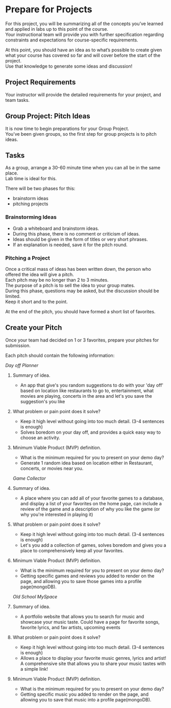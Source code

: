 # Prepare for Projects

For this project, you will be summarizing all of the concepts you’ve learned and applied in labs up to this point of the course.  
Your instructional team will provide you with further specification regarding constraints and expectations for course-specific requirements.

At this point, you should have an idea as to what’s possible to create given what your course has covered so far and will cover before the start of the project.  
Use that knowledge to generate some ideas and discussion!

## Project Requirements

Your instructor will provide the detailed requirements for your project, and team tasks.

## Group Project: Pitch Ideas

It is now time to begin preparations for your Group Project.  
You’ve been given groups, so the first step for group projects is to pitch ideas.

## Tasks

As a group, arrange a 30-60 minute time when you can all be in the same place.  
Lab time is ideal for this.

There will be two phases for this:
* brainstorm ideas
* pitching projects

### Brainstorming Ideas

* Grab a whiteboard and brainstorm ideas.  
* During this phase, there is no comment or criticism of ideas.  
* Ideas should be given in the form of titles or very short phrases.  
* If an explanation is needed, save it for the pitch round.

### Pitching a Project

Once a critical mass of ideas has been written down, the person who offered the idea will give a pitch.  
Each pitch may be no longer than 2 to 3 minutes.  
The purpose of a pitch is to sell the idea to your group mates.  
During this phase, questions may be asked, but the discussion should be limited.  
Keep it short and to the point.

At the end of the pitch, you should have formed a short list of favorites.

## Create your Pitch

Once your team had decided on 1 or 3 favorites, prepare your pitches for submission.

Each pitch should contain the following information:

*Day off Planner*

1. Summary of idea.
    * An app that give's you random suggestions to do with your 'day off' based on location like restaurants to go to, entertainment, what movies are playing, concerts in the area and let's you save the suggestion's you like
2. What problem or pain point does it solve?
    * Keep it high level without going into too much detail. (3-4 sentences is enough)
    * Solves boredom on your day off, and provides a quick easy way to choose an activity. 
3. Minimum Viable Product (MVP) definition.
    * What is the minimum required for you to present on your demo day?
    * Generate 1 random idea based on location either in Restaurant, concerts, or movies near you.

    *Game Collector*

1. Summary of idea.
    * A place where you can add all of your favorite games to a database, and display a list of your favorites on the home page, can include a review of the game and a description of why you like the game (or why you're interested in playing it)
2. What problem or pain point does it solve?
    * Keep it high level without going into too much detail. (3-4 sentences is enough)
    * Let's you add a collection of games, solves boredom and gives you a place to comprehensively keep all your favorites. 
3. Minimum Viable Product (MVP) definition.
    * What is the minimum required for you to present on your demo day?
     * Getting specific games and reviews you added to render on the page, and allowing you to save those games into a profile page(mongoDB).  


    *Old School MySpace*

1. Summary of idea.
    * A portfolio website that allows you to search for music and showcase your music taste. Could have a page for favorite songs, favorite lyrics, and fav artists, upcoming events
2. What problem or pain point does it solve?
    * Keep it high level without going into too much detail. (3-4 sentences is enough)
    * Allows a place to display your favorite music genres, lyrics and artist! A comprehensive site that allows you to share your music tastes with a simple link! 
3. Minimum Viable Product (MVP) definition.
    * What is the minimum required for you to present on your demo day?
    * Getting specific music you added to render on the page, and allowing you to save that music into a profile page(mongoDB).